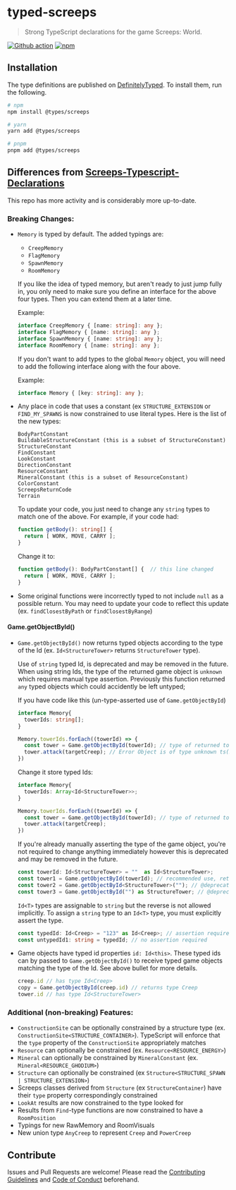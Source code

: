 # typed-screeps

> Strong TypeScript declarations for the game Screeps: World.

[![Github action](https://github.com/screepers/typed-screeps/actions/workflows/CI.yml/badge.svg)](https://github.com/screepers/typed-screeps/actions/workflows/CI.yml) [![npm](https://img.shields.io/npm/v/@types/screeps)](https://www.npmjs.com/package/@types/screeps)

## Installation

The type definitions are published on [DefinitelyTyped](https://github.com/DefinitelyTyped/DefinitelyTyped). To install them, run the following.

```bash
# npm
npm install @types/screeps

# yarn
yarn add @types/screeps

# pnpm
pnpm add @types/screeps
```

## Differences from **[Screeps-Typescript-Declarations](https://github.com/screepers/Screeps-Typescript-Declarations)**

This repo has more activity and is considerably more up-to-date.

### Breaking Changes:

- `Memory` is typed by default. The added typings are:

  - `CreepMemory`
  - `FlagMemory`
  - `SpawnMemory`
  - `RoomMemory`

  If you like the idea of typed memory, but aren't ready to just jump fully in, you only need to make sure you define an interface for the above four types. Then you can extend them at a later time.

  Example:

  ```TypeScript
  interface CreepMemory { [name: string]: any };
  interface FlagMemory { [name: string]: any };
  interface SpawnMemory { [name: string]: any };
  interface RoomMemory { [name: string]: any };
  ```

  If you don't want to add types to the global `Memory` object, you will need to add the following interface along with the four above.

  Example:

  ```Typescript
  interface Memory { [key: string]: any };
  ```

- Any place in code that uses a constant (ex `STRUCTURE_EXTENSION` or `FIND_MY_SPAWNS` is now constrained to use literal types. Here is the list of the new types:

  ```
  BodyPartConstant
  BuildableStructureConstant (this is a subset of StructureConstant)
  StructureConstant
  FindConstant
  LookConstant
  DirectionConstant
  ResourceConstant
  MineralConstant (this is a subset of ResourceConstant)
  ColorConstant
  ScreepsReturnCode
  Terrain
  ```

  To update your code, you just need to change any `string` types to match one of the above. For example, if your code had:

  ```TypeScript
  function getBody(): string[] {
    return [ WORK, MOVE, CARRY ];
  }

  ```

  Change it to:

  ```TypeScript
  function getBody(): BodyPartConstant[] {  // this line changed
    return [ WORK, MOVE, CARRY ];
  }
  ```

- Some original functions were incorrectly typed to not include `null` as a possible return. You may need to update your code to reflect this update (ex. `findClosestByPath` or `findClosestByRange`)

#### Game.getObjectById()

- `Game.getObjectById()` now returns typed objects according to the type of the Id (ex. `Id<StructureTower>` returns `StructureTower` type).

  Use of `string` typed Id, is deprecated and may be removed in the future. When using string Ids, the type of the returned game object is `unknown` which requires manual type assertion. Previously this function returned `any` typed objects which could accidently be left untyped;

  If you have code like this (un-type-asserted use of `Game.getObjectById`)

  ```TypeScript
  interface Memory{
    towerIds: string[];
  }

  Memory.towerIds.forEach((towerId) => {
    const tower = Game.getObjectById(towerId); // type of returned tower is 'unknown' instead of 'any'
    tower.attack(targetCreep); // Error Object is of type unknown ts(2571)
  })
  ```

  Change it store typed Ids:

  ```TypeScript
  interface Memory{
    towerIds: Array<Id<StructureTower>>;
  }

  Memory.towerIds.forEach((towerId) => {
    const tower = Game.getObjectById(towerId); // type of returned tower is StructureTower
    tower.attack(targetCreep);
  })
  ```

  If you're already manually asserting the type of the game object, you're not required to change anything immediately however this is deprecated and may be removed in the future.

  ```TypeScript
  const towerId: Id<StructureTower> = ""  as Id<StructureTower>;
  const tower1 = Game.getObjectById(towerId); // recommended use, returns StructureTower type
  const tower2 = Game.getObjectById<StructureTower>(""); // @deprecated returns StructureTower type
  const tower3 = Game.getObjectById("") as StructureTower; // @deprecated returns StructureTower type
  ```

  `Id<T>` types are assignable to `string` but the reverse is not allowed implicitly. To assign a `string` type to an `Id<T>` type, you must explicitly assert the type.

  ```TypeScript
  const typedId: Id<Creep> = "123" as Id<Creep>; // assertion required
  const untypedId1: string = typedId; // no assertion required
  ```

- Game objects have typed id properties `id: Id<this>`. These typed ids can by passed to `Game.getObjectById()` to receive typed game objects matching the type of the Id. See above bullet for more details.

  ```TypeScript
  creep.id // has type Id<Creep>
  copy = Game.getObjectById(creep.id) // returns type Creep
  tower.id // has type Id<StructureTower>
  ```

### Additional (non-breaking) Features:

- `ConstructionSite` can be optionally constrained by a structure type (ex. `ConstructionSite<STRUCTURE_CONTAINER>`). TypeScript will enforce that the `type` property of the `ConstructionSite` appropriately matches
- `Resource` can optionally be constrained (ex. `Resource<RESOURCE_ENERGY>`)
- `Mineral` can optionally be constrained by `MineralConstant` (ex. `Mineral<RESOURCE_GHODIUM>`)
- `Structure` can optionally be constrained (ex `Structure<STRUCTURE_SPAWN | STRUCTURE_EXTENSION>`)
- Screeps classes derived from `Structure` (ex `StructureContainer`) have their `type` property correspondingly constrained
- `LookAt` results are now constrained to the type looked for
- Results from `Find`-type functions are now constrained to have a `RoomPosition`
- Typings for new RawMemory and RoomVisuals
- New union type `AnyCreep` to represent `Creep` and `PowerCreep`

## Contribute

Issues and Pull Requests are welcome! Please read the [Contributing Guidelines](CONTRIBUTING.md) and [Code of Conduct](CODE_OF_CONDUCT.md) beforehand.
